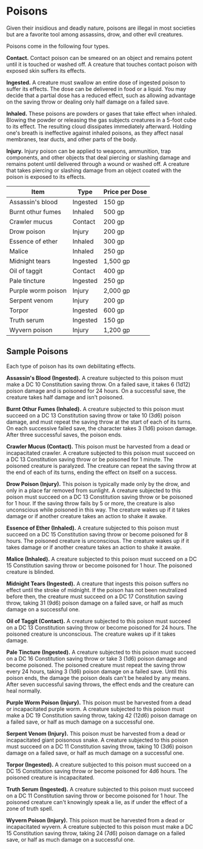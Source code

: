 # Poisons 
Given their insidious and deadly nature, poisons are illegal in most societies but are a favorite tool among assassins, drow, and other evil creatures.

Poisons come in the following four types.

**Contact.** Contact poison can be smeared on an object and remains potent until it is touched or washed off. A creature that touches contact poison with exposed skin suffers its effects.

**Ingested.** A creature must swallow an entire dose of ingested poison to suffer its effects. The dose can be delivered in food or a liquid. You may decide that a partial dose has a reduced effect, such as allowing advantage on the saving throw or dealing only half damage on a failed save.

**Inhaled.** These poisons are powders or gases that take effect when inhaled. Blowing the powder or releasing the gas subjects creatures in a 5-foot cube to its effect. The resulting cloud dissipates immediately afterward. Holding one's breath is ineffective against inhaled poisons, as they affect nasal membranes, tear ducts, and other parts of the body.

**Injury.** Injury poison can be applied to weapons, ammunition, trap components, and other objects that deal piercing or slashing damage and remains potent until delivered through a wound or washed off. A creature that takes piercing or slashing damage from an object coated with the poison is exposed to its effects.


| Item               | Type      | Price per Dose |
|--------------------|-----------|----------------|
| Assassin's blood   | Ingested  | 150 gp         |
| Burnt othur fumes  | Inhaled   | 500 gp         |
| Crawler mucus      | Contact   | 200 gp         |
| Drow poison        | Injury    | 200 gp         |
| Essence of ether   | Inhaled   | 300 gp         |
| Malice             | Inhaled   | 250 gp         |
| Midnight tears     | Ingested  | 1,500 gp       |
| Oil of taggit      | Contact   | 400 gp         |
| Pale tincture      | Ingested  | 250 gp         |
| Purple worm poison | Injury    | 2,000 gp       |
| Serpent venom      | Injury    | 200 gp         |
| Torpor             | Ingested  | 600 gp         |
| Truth serum        | Ingested  | 150 gp         |
| Wyvern poison      | Injury    | 1,200 gp       |


## Sample Poisons
Each type of poison has its own debilitating effects.

**Assassin's Blood (Ingested).** A creature subjected to this poison must make a DC 10 Constitution saving throw. On a failed save, it takes 6 (1d12) poison damage and is poisoned for 24 hours. On a successful save, the creature takes half damage and isn't poisoned.

**Burnt Othur Fumes (Inhaled).** A creature subjected to this poison must succeed on a DC 13 Constitution saving throw or take 10 (3d6) poison damage, and must repeat the saving throw at the start of each of its turns. On each successive failed save, the character takes 3 (1d6) poison damage. After three successful saves, the poison ends.

**Crawler Mucus (Contact).** This poison must be harvested from a dead or incapacitated crawler. A creature subjected to this poison must succeed on a DC 13 Constitution saving throw or be poisoned for 1 minute. The poisoned creature is paralyzed. The creature can repeat the saving throw at the end of each of its turns, ending the effect on itself on a success.

**Drow Poison (Injury).** This poison is typically made only by the drow, and only in a place far removed from sunlight. A creature subjected to this poison must succeed on a DC 13 Constitution saving throw or be poisoned for 1 hour. If the saving throw fails by 5 or more, the creature is also unconscious while poisoned in this way. The creature wakes up if it takes damage or if another creature takes an action to shake it awake.

**Essence of Ether (Inhaled).** A creature subjected to this poison must succeed on a DC 15 Constitution saving throw or become poisoned for 8 hours. The poisoned creature is unconscious. The creature wakes up if it takes damage or if another creature takes an action to shake it awake.

**Malice (Inhaled).** A creature subjected to this poison must succeed on a DC 15 Constitution saving throw or become poisoned for 1 hour. The poisoned creature is blinded.

**Midnight Tears (Ingested).** A creature that ingests this poison suffers no effect until the stroke of midnight. If the poison has not been neutralized before then, the creature must succeed on a DC 17 Constitution saving throw, taking 31 (9d6) poison damage on a failed save, or half as much damage on a successful one.

**Oil of Taggit (Contact).** A creature subjected to this poison must succeed on a DC 13 Constitution saving throw or become poisoned for 24 hours. The poisoned creature is unconscious. The creature wakes up if it takes damage.

**Pale Tincture (Ingested).** A creature subjected to this poison must succeed on a DC 16 Constitution saving throw or take 3 (1d6) poison damage and become poisoned. The poisoned creature must repeat the saving throw every 24 hours, taking 3 (1d6) poison damage on a failed save. Until this poison ends, the damage the poison deals can't be healed by any means. After seven successful saving throws, the effect ends and the creature can heal normally.

**Purple Worm Poison (Injury).** This poison must be harvested from a dead or incapacitated purple worm. A creature subjected to this poison must make a DC 19 Constitution saving throw, taking 42 (12d6) poison damage on a failed save, or half as much damage on a successful one.

**Serpent Venom (Injury).** This poison must be harvested from a dead or incapacitated giant poisonous snake. A creature subjected to this poison must succeed on a DC 11 Constitution saving throw, taking 10 (3d6) poison damage on a failed save, or half as much damage on a successful one.

**Torpor (Ingested).** A creature subjected to this poison must succeed on a DC 15 Constitution saving throw or become poisoned for 4d6 hours. The poisoned creature is incapacitated.

**Truth Serum (Ingested).** A creature subjected to this poison must succeed on a DC 11 Constitution saving throw or become poisoned for 1 hour. The poisoned creature can't knowingly speak a lie, as if under the effect of a zone of truth spell.

**Wyvern Poison (Injury).** This poison must be harvested from a dead or incapacitated wyvern. A creature subjected to this poison must make a DC 15 Constitution saving throw, taking 24 (7d6) poison damage on a failed save, or half as much damage on a successful one.
